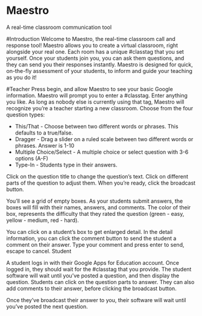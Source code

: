 # Maestro
A real-time classroom communication tool

#Introduction
Welcome to Maestro, the real-time classroom call and response tool!  Maestro allows you to create a virtual classroom, right alongside your real one.  Each room has a unique #classtag that you set yourself.  Once your students join you, you can ask them questions, and they can send you their responses instantly.
Maestro is designed for quick, on-the-fly assessment of your students, to inform and guide your teaching as you do it!

#Teacher
Press begin, and allow Maestro to see your basic Google information.  Maestro will prompt you to enter a #classtag.  Enter anything you like. As long as nobody else is currently using that tag, Maestro will recognize you’re a teacher starting a new classroom.
Choose from the four question types:

- This/That - Choose between two different words or phrases.  This defaults to a true/false.
- Dragger - Drag a slider on a ruled scale between two different words or phrases.  Answer is 1-10
- Multiple Choice/Select - A multiple choice or select question with 3-6 options (A-F)
- Type-In - Students type in their answers.

Click on the question title to change the question’s text.  Click on different parts of the question to adjust them.  When you’re ready, click the broadcast button.

You’ll see a grid of empty boxes.  As your students submit answers, the boxes will fill with their names, answers, and comments.  The color of their box, represents the difficulty that they rated the question (green - easy, yellow - medium, red - hard).

You can click on a student’s box to get enlarged detail.  In the detail information, you can click the comment button to send the student a comment on their answer. Type your comment and press enter to send, escape to cancel.
Student

A student logs in with their Google Apps for Education account.  Once logged in, they should wait for the #classtag that you provide.  The student software will wait until you’ve posted a question, and then display the question.  Students can click on the question parts to answer.  They can also add comments to their answer, before clicking the broadcast button.

Once they’ve broadcast their answer to you, their software will wait until you’ve posted the next question.
